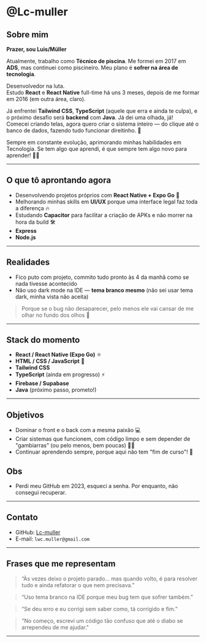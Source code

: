 # @Lc-muller

## Sobre mim
**Prazer, sou Luis/Müller**

Atualmente, trabalho como **Técnico de piscina**. Me formei em 2017 em **ADS**, mas continuei como piscineiro. Meu plano é **sofrer na área de tecnologia**.

Desenvolvedor na luta.  
Estudo **React** e **React Native** full-time há uns 3 meses, depois de me formar em 2016 (em outra área, claro).

Já enfrentei **Tailwind CSS**, **TypeScript** (aquele que erra e ainda te culpa), e o próximo desafio será **backend** com **Java**. Já dei uma olhada, já!  
Comecei criando telas, agora quero criar o sistema inteiro — do clique até o banco de dados, fazendo tudo funcionar direitinho. 🚀

Sempre em constante evolução, aprimorando minhas habilidades em Tecnologia. Se tem algo que aprendi, é que sempre tem algo novo para aprender! 👨‍💻

---

## O que tô aprontando agora

- Desenvolvendo projetos próprios com **React Native + Expo Go** 📱
- Melhorando minhas skills em **UI/UX** porque uma interface legal faz toda a diferença 🔥
- Estudando **Capacitor** para facilitar a criação de APKs e não morrer na hora da build 🛠️
- **Express**
- **Node.js**

---

## Realidades

- Fico puto com projeto, commito tudo pronto às 4 da manhã como se nada tivesse acontecido  
- Não uso dark mode na IDE — **tema branco mesmo**  (não sei usar tema dark, minha vista não aceita)  
> Porque se o bug não desaparecer, pelo menos ele vai cansar de me olhar no fundo dos olhos 👀

---

## Stack do momento

- **React / React Native (Expo Go)** ⚛️
- **HTML / CSS / JavaScript** 🎨
- **Tailwind CSS**
- **TypeScript** (ainda em progresso) ⚡
- **Firebase / Supabase**
- **Java** (próximo passo, prometo!)

---

## Objetivos

- Dominar o front e o back com a mesma paixão 💻
- Criar sistemas que funcionem, com código limpo e sem depender de "gambiarras" (ou pelo menos, bem poucas) 🙅‍♂️
- Continuar aprendendo sempre, porque aqui não tem "fim de curso"! 🔄

## Obs
- Perdi meu GitHub em 2023, esqueci a senha. Por enquanto, não consegui recuperar. 

---

## Contato

- GitHub: [Lc-muller](https://github.com/Lc-muller)
- E-mail: `lwc.muller@gmail.com`

---

## Frases que me representam

> “Às vezes deixo o projeto parado... mas quando volto, é para resolver tudo e ainda refatorar o que nem precisava.”  

> “Uso tema branco na IDE porque meu bug tem que sofrer também.”  

> “Se deu erro e eu corrigi sem saber como, tá corrigido e fim.”  

> "No começo, escrevi um código tão confuso que até o diabo se arrependeu de me ajudar."

---

<!---
Lc-muller/Lc-muller — Esse README aparece aqui porque o GitHub reconhece um dev que sabe equilibrar código e bom humor.
--->
